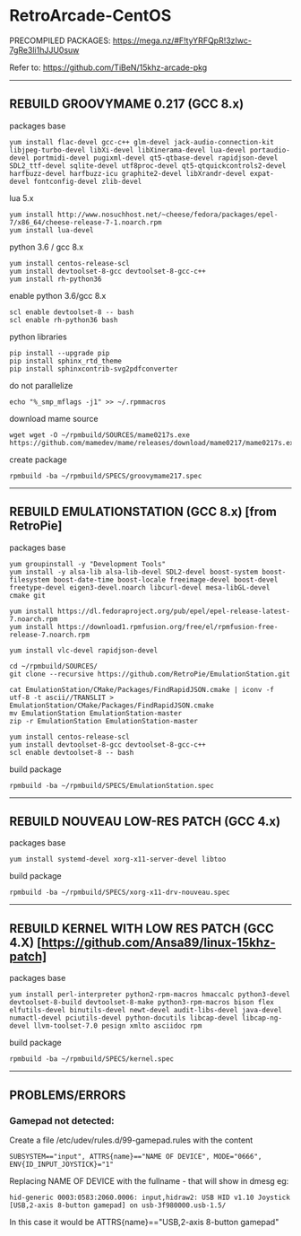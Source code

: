 # RetroArcade-CentOS

PRECOMPILED PACKAGES: https://mega.nz/#F!tyYRFQpR!3zIwc-7gRe3li1hJJU0suw

Refer to: https://github.com/TiBeN/15khz-arcade-pkg

-------------------------------------------------------------

## REBUILD GROOVYMAME 0.217 (GCC 8.x)

packages base
```
yum install flac-devel gcc-c++ glm-devel jack-audio-connection-kit libjpeg-turbo-devel libXi-devel libXinerama-devel lua-devel portaudio-devel portmidi-devel pugixml-devel qt5-qtbase-devel rapidjson-devel SDL2_ttf-devel sqlite-devel utf8proc-devel qt5-qtquickcontrols2-devel harfbuzz-devel harfbuzz-icu graphite2-devel libXrandr-devel expat-devel fontconfig-devel zlib-devel
```

lua 5.x
```
yum install http://www.nosuchhost.net/~cheese/fedora/packages/epel-7/x86_64/cheese-release-7-1.noarch.rpm
yum install lua-devel
```

python 3.6 / gcc 8.x
```
yum install centos-release-scl
yum install devtoolset-8-gcc devtoolset-8-gcc-c++
yum install rh-python36
```

enable python 3.6/gcc 8.x
```
scl enable devtoolset-8 -- bash
scl enable rh-python36 bash
```

python libraries
```
pip install --upgrade pip
pip install sphinx_rtd_theme
pip install sphinxcontrib-svg2pdfconverter
```

do not parallelize
```
echo "%_smp_mflags -j1" >> ~/.rpmmacros
```

download mame source
```
wget wget -O ~/rpmbuild/SOURCES/mame0217s.exe https://github.com/mamedev/mame/releases/download/mame0217/mame0217s.exe
```

create package
```
rpmbuild -ba ~/rpmbuild/SPECS/groovymame217.spec
```

--------------------

## REBUILD EMULATIONSTATION (GCC 8.x) [from RetroPie]

packages base
```
yum groupinstall -y "Development Tools"
yum install -y alsa-lib alsa-lib-devel SDL2-devel boost-system boost-filesystem boost-date-time boost-locale freeimage-devel boost-devel freetype-devel eigen3-devel.noarch libcurl-devel mesa-libGL-devel cmake git

yum install https://dl.fedoraproject.org/pub/epel/epel-release-latest-7.noarch.rpm
yum install https://download1.rpmfusion.org/free/el/rpmfusion-free-release-7.noarch.rpm

yum install vlc-devel rapidjson-devel

cd ~/rpmbuild/SOURCES/
git clone --recursive https://github.com/RetroPie/EmulationStation.git

cat EmulationStation/CMake/Packages/FindRapidJSON.cmake | iconv -f utf-8 -t ascii//TRANSLIT > EmulationStation/CMake/Packages/FindRapidJSON.cmake
mv EmulationStation EmulationStation-master
zip -r EmulationStation EmulationStation-master

yum install centos-release-scl
yum install devtoolset-8-gcc devtoolset-8-gcc-c++
scl enable devtoolset-8 -- bash
```

build package
```
rpmbuild -ba ~/rpmbuild/SPECS/EmulationStation.spec
```

--------------------------------------

## REBUILD NOUVEAU LOW-RES PATCH (GCC 4.x)

packages base
```
yum install systemd-devel xorg-x11-server-devel libtoo
```

build package
```
rpmbuild -ba ~/rpmbuild/SPECS/xorg-x11-drv-nouveau.spec
```
--------------------------------------

## REBUILD KERNEL WITH LOW RES PATCH (GCC 4.X) [https://github.com/Ansa89/linux-15khz-patch]

packages base
```
yum install perl-interpreter python2-rpm-macros hmaccalc python3-devel devtoolset-8-build devtoolset-8-make python3-rpm-macros bison flex elfutils-devel binutils-devel newt-devel audit-libs-devel java-devel numactl-devel pciutils-devel python-docutils libcap-devel libcap-ng-devel llvm-toolset-7.0 pesign xmlto asciidoc rpm
```

build package
```
rpmbuild -ba ~/rpmbuild/SPECS/kernel.spec
```
--------------------------------------

## PROBLEMS/ERRORS

### Gamepad not detected:

Create a file /etc/udev/rules.d/99-gamepad.rules with the content
```
SUBSYSTEM=="input", ATTRS{name}=="NAME OF DEVICE", MODE="0666", ENV{ID_INPUT_JOYSTICK}="1"
```
Replacing NAME OF DEVICE with the fullname - that will show in dmesg eg:
```
hid-generic 0003:0583:2060.0006: input,hidraw2: USB HID v1.10 Joystick [USB,2-axis 8-button gamepad] on usb-3f980000.usb-1.5/
```
In this case it would be ATTRS{name}=="USB,2-axis 8-button gamepad"

